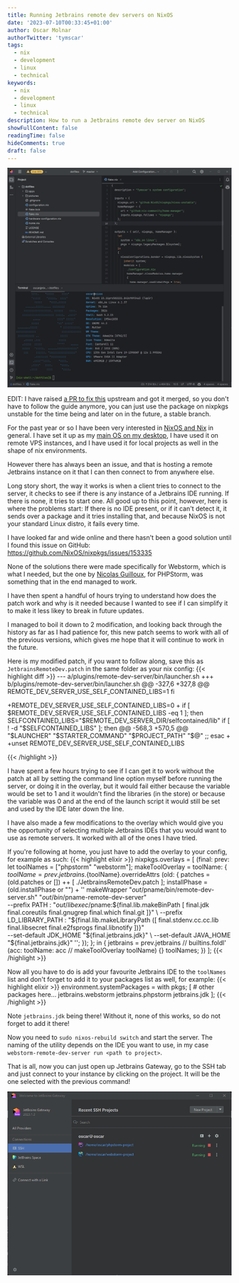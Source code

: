 ```yaml
---
title: Running Jetbrains remote dev servers on NixOS
date: '2023-07-10T00:33:45+01:00'
author: Oscar Molnar
authorTwitter: 'tymscar'
tags:
  - nix
  - development
  - linux
  - technical
keywords:
  - nix
  - development
  - linux
  - technical
description: How to run a Jetbrains remote dev server on NixOS
showFullContent: false
readingTime: false
hideComments: true
draft: false
---
```


![A remote project](/jb-nix-remote-server/project.png)

EDIT: I have raised [a PR to fix this][pr-fix] upstream and got it merged, so you don't have to follow the guide anymore, you can just use the package on nixpkgs unstable for the time being and later on in the future, a stable branch.

For the past year or so I have been very interested in [NixOS and Nix][nix-website] in general.
I have set it up as my [main OS on my desktop][dotfiles], I have used it on remote VPS instances, and I have used it for local projects as well in the shape of nix environments.

However there has always been an issue, and that is hosting a remote Jetbrains instance on it that I can then connect to from anywhere else.

Long story short, the way it works is when a client tries to connect to the server, it checks to see if there is any instance of a Jetbrains IDE running.
If there is none, it tries to start one. All good up to this point, however, here is where the problems start: If there is no IDE present, or if it can't detect it, it sends over a package and it tries installing that, and because NixOS is not your standard Linux distro, it fails every time.

I have looked far and wide online and there hasn't been a good solution until I found this issue on GitHub: https://github.com/NixOS/nixpkgs/issues/153335

None of the solutions there were made specifically for Webstorm, which is what I needed, but the one by [Nicolas Guilloux][nicolas-solution], for PHPStorm, was something that in the end managed to work.

I have then spent a handful of hours trying to understand how does the patch work and why is it needed because I wanted to see if I can simplify it to make it less likey to break in future updates.

I managed to boil it down to 2 modification, and looking back through the history as far as I had patience for, this new patch seems to work with all of the previous versions, which gives me hope that it will continue to work in the future.

Here is my modified patch, if you want to follow along, save this as `JetbrainsRemoteDev.patch` in the same folder as your nix config:
{{< highlight diff >}}
--- a/plugins/remote-dev-server/bin/launcher.sh
+++ b/plugins/remote-dev-server/bin/launcher.sh
@@ -327,6 +327,8 @@
   REMOTE_DEV_SERVER_USE_SELF_CONTAINED_LIBS=1
 fi
 
+REMOTE_DEV_SERVER_USE_SELF_CONTAINED_LIBS=0
+
 if [ $REMOTE_DEV_SERVER_USE_SELF_CONTAINED_LIBS -eq 1 ]; then
   SELFCONTAINED_LIBS="$REMOTE_DEV_SERVER_DIR/selfcontained/lib"
   if [ ! -d "$SELFCONTAINED_LIBS" ]; then
@@ -568,3 +570,5 @@
     "$LAUNCHER" "$STARTER_COMMAND" "$PROJECT_PATH" "$@"
     ;;
 esac
+
+unset REMOTE_DEV_SERVER_USE_SELF_CONTAINED_LIBS

{{< /highlight >}}

I have spent a few hours trying to see if I can get it to work without the patch at all by setting the command line option myself before running the server, or doing it in the overlay, but it would fail either because the variable would be set to 1 and it wouldn't find the libraries (in the store) or because the variable was 0 and at the end of the launch script it would still be set and used by the IDE later down the line.

I have also made a few modifications to the overlay which would give you the opportunity of selecting multiple Jetbrains IDEs that you would want to use as remote servers. It worked with all of the ones I have tried.

If you're following at home, you just have to add the overlay to your config, for example as such:
{{< highlight elixir >}}
nixpkgs.overlays = [
  (final: prev:
  let
    toolNames = ["phpstorm" "webstorm"];
    makeToolOverlay = toolName: {
      ${toolName} = prev.jetbrains.${toolName}.overrideAttrs (old: {
        patches = (old.patches or []) ++ [ ./JetbrainsRemoteDev.patch ];
        installPhase = (old.installPhase or "") + ''
          makeWrapper "$out/$pname/bin/remote-dev-server.sh" "$out/bin/$pname-remote-dev-server" \
            --prefix PATH : "$out/libexec/$pname:${final.lib.makeBinPath [ final.jdk final.coreutils final.gnugrep final.which final.git ]}" \
            --prefix LD_LIBRARY_PATH : "${final.lib.makeLibraryPath ([ final.stdenv.cc.cc.lib final.libsecret final.e2fsprogs final.libnotify ])}" \
            --set-default JDK_HOME "${final.jetbrains.jdk}" \
            --set-default JAVA_HOME "${final.jetbrains.jdk}"
        '';
      });
    };
  in { jetbrains = prev.jetbrains // builtins.foldl' (acc: toolName: acc // makeToolOverlay toolName) {} toolNames; })
];
{{< /highlight >}}

Now all you have to do is add your favourite Jetbrains IDE to the `toolNames` list and don't forget to add it to your packages list as well, for example:
{{< highlight elixir >}}
environment.systemPackages = with pkgs; [
    # other packages here...
    jetbrains.webstorm
    jetbrains.phpstorm
    jetbrains.jdk 
  ];
{{< /highlight >}}

Note `jetbrains.jdk` being there! Without it, none of this works, so do not forget to add it there!

Now you need to `sudo nixos-rebuild switch` and start the server. The naming of the utility depends on the IDE you want to use, in my case `webstorm-remote-dev-server run <path to project>`.

That is all, now you can just open up Jetbrains Gateway, go to the SSH tab and just connect to your instance by clicking on the project. It will be the one selected with the previous command!

![Project list](/jb-nix-remote-server/projects.png)

[pr-fix]: https://github.com/NixOS/nixpkgs/pull/243533
[nix-website]: https://nixos.org/
[dotfiles]: https://github.com/tymscar/dotfiles
[nicolas-solution]: https://github.com/NixOS/nixpkgs/issues/153335#issuecomment-1465833977
